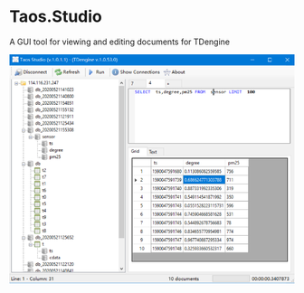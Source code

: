 # Taos.Studio

A GUI tool for viewing and editing documents for TDengine

![Taos Studio](docs/taos_imge1.png)
